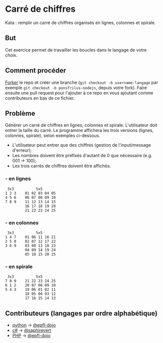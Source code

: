 # Carré de chiffres
Kata : remplir un carré de chiffres organisés en lignes, colonnes et spirale.

## But
Cet exercice permet de travailler les boucles dans le langage de votre choix.

## Comment procéder
[Forker](https://github.com/epfl-dojo/kata-squareNumbers/#fork-destination-box) le repo et créer une branche (`git checkout -b username-langage` par exemple `git checkout -b ponsfrilus-nodejs`, depuis votre fork). Faire ensuite une pull request pour l'ajouter à ce repo en vous ajoutant comme contributeurs en bas de ce fichier.

## Problème
Générer un carré de chiffres en lignes, colonnes et spirale. L'utilisateur doit entrer la taille du carré. Le programme affichera les trois versions (lignes, colonnes, spirale), selon exemples ci-dessous.

  * L'utilisateur peut entrer que des chiffres (gestion de l'input/message d'erreur);
  * Les nombres doivent être préfixés d'autant de 0 que nécessaire (e.g. 001 → 100);
  * Les trois carrés de chiffres doivent être affichés.

### - en lignes
```
 3x3          5x5
1 2 3    01 02 03 04 05
4 5 6    06 07 08 09 10
7 8 9    11 12 13 14 15
         16 17 18 19 20
         21 22 23 24 25
```

### - en colonnes
```
 3x3          5x5
1 4 7    01 06 11 16 21
2 5 8    02 07 12 17 22
3 6 9    03 08 13 18 23
         04 09 14 19 24
         05 10 15 20 25
```

### - en spirale
```
 3x3          5x5
7 8 9    21 22 23 24 25
6 1 2    20 07 08 09 10
5 4 3    19 06 01 02 11
         18 05 04 03 12
         17 16 15 14 13
```

## Contributeurs (langages par ordre alphabétique)
  * [python](./squareNumbers.py) → [@epfl-dojo](https://github.com/epfl-dojo)
  * [c#](./squareNumbers.cs) → [@saphirevert](https://github.com/saphirevert)
  * [PHP](./squareNumbers.php) → [@epfl-dojo](https://github.com/epfl-dojo)
